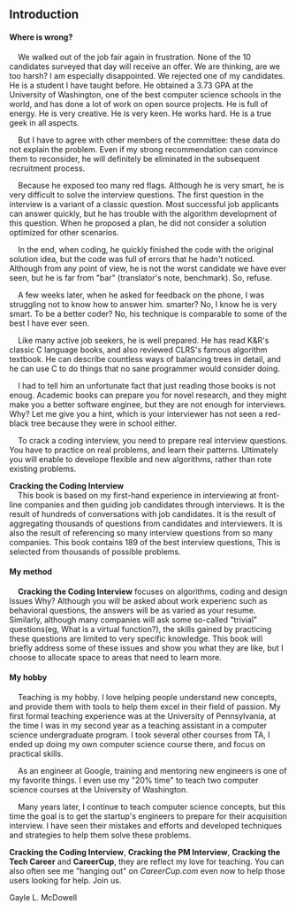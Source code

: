 ## Introduction

#### Where is wrong?

&nbsp;&nbsp;&nbsp;&nbsp;We walked out of the job fair again in frustration. None of the 10 candidates surveyed that day will receive an offer. We are thinking, are we too harsh? I am especially disappointed. We rejected one of my candidates. He is a student I have taught before. He obtained a 3.73 GPA at the University of Washington, one of the best computer science schools in the world, and has done a lot of work on open source projects. He is full of energy. He is very creative. He is very keen. He works hard. He is a true geek in all aspects.

&nbsp;&nbsp;&nbsp;&nbsp;But I have to agree with other members of the committee: these data do not explain the problem. Even if my strong recommendation can convince them to reconsider, he will definitely be eliminated in the subsequent recruitment process. 

&nbsp;&nbsp;&nbsp;&nbsp;Because he exposed too many red flags. Although he is very smart, he is very difficult to solve the interview questions. The first question in the interview is a variant of a classic question. Most successful job applicants can answer quickly, but
he has trouble with the algorithm development of this question. When he proposed a plan, he did not consider a solution optimized for other scenarios.

&nbsp;&nbsp;&nbsp;&nbsp;In the end, when coding, he quickly finished the code with the original solution idea, 
but the code was full of errors that he hadn't noticed. Although from any point of view, he is not the worst candidate we have ever seen, but he is far from "bar" (translator's note, benchmark). So, refuse.



&nbsp;&nbsp;&nbsp;&nbsp;A few weeks later, when he asked for feedback on the phone, I was struggling not to know how to answer him. smarter? No, I know he is very smart. To be a better coder? No, his technique is comparable to some of the best I have ever seen.
	
&nbsp;&nbsp;&nbsp;&nbsp;Like many active job seekers, he is well prepared. He has read K&R's classic C language books, and also reviewed CLRS's famous algorithm textbook. He can describe countless ways of balancing trees in detail, and he can use C to do things that no sane programmer would consider doing.

&nbsp;&nbsp;&nbsp;&nbsp;I had to tell him an unfortunate fact that just reading those books is not enoug. Academic books can prepare you for novel research, and they might make you a better software enginee, but they are not enough for interviews. Why? Let me give you a hint, which is your interviewer has not seen a red-black tree because they were in school either.

&nbsp;&nbsp;&nbsp;&nbsp;To crack a coding interview, you need to prepare real interview questions. You have to practice on real problems, and learn their patterns.
Ultimately you will enable to develope flexible and new algorithms, rather than rote existing problems.

**Cracking the Coding Interview**  
&nbsp;&nbsp;&nbsp;&nbsp;This book is based on my first-hand experience in interviewing at front-line companies and then guiding job candidates through interviews. It is the result of hundreds of conversations with job candidates. It is the result of aggregating thousands of questions from candidates and interviewers. It is also the result of referencing so many interview questions from so many companies. This book contains 189 of the best interview questions, This is selected from thousands of possible problems.  

#### My method

&nbsp;&nbsp;&nbsp;&nbsp;**Cracking the Coding Interview** focuses on algorithms, coding and design Issues Why? Although you will be asked about work experienc such as behavioral questions, the answers will be as varied as your resume. Similarly, although many companies will ask some so-called "trivial" questions(eg, What is a virtual function?), the skills gained by practicing these questions are limited to very specific knowledge. This book will briefly address some of these issues and show you what they are like, but I choose to allocate space to areas that need to learn more.

#### My hobby

&nbsp;&nbsp;&nbsp;&nbsp;Teaching is my hobby. I love helping people understand new concepts, and provide them with tools to help them excel in their field of passion.
My first formal teaching experience was at the University of Pennsylvania, at the time I was in my second year as a teaching assistant in a computer science undergraduate program. I took several other courses from TA, I ended up doing my own computer science course there, and focus on practical skills.

&nbsp;&nbsp;&nbsp;&nbsp;As an engineer at Google, training and mentoring new engineers is one of my favorite things.  I even use my "20% time" to teach two computer science courses at the University of Washington.

&nbsp;&nbsp;&nbsp;&nbsp;Many years later, I continue to teach computer science concepts, but this time the goal is to get the startup's engineers to prepare for their acquisition interview.  I have seen their mistakes and efforts and developed techniques and strategies to help them solve these problems.

**Cracking the Coding Interview**, **Cracking the PM Interview**, **Cracking the Tech Career** and **CareerCup**,  they are reflect my love for teaching. You can also often see me "hanging out" on *CareerCup.com* even now to help those users looking for help.
Join us.

Gayle L. McDowell
